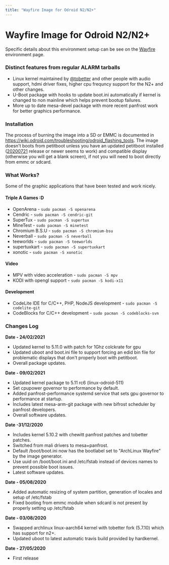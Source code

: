 ```yaml
---
title: "Wayfire Image for Odroid N2/N2+"
---
```


# Wayfire Image for Odroid N2/N2+

Specific details about this environment setup can be see on the [Wayfire](/env/wayfire)
environment page.

### Distinct features from regular ALARM tarballs

* Linux kernel maintained by [@tobetter](https://github.com/tobetter) and other
  people with audio support, hdmi driver fixes, higher cpu frequncy support for
  the N2+ and other changes.
* U-Boot package with hooks to update boot.ini automatically if kernel is
  changed to non mainline which helps prevent bootup failures.
* More up to date mesa-devel package with more recent panfrost work for better
  graphics performance.

### Installation

The process of burning the image into a SD or EMMC is documented in
<https://wiki.odroid.com/troubleshooting/odroid_flashing_tools>.
The image doesn't boots from petitboot unless you have an updated petitboot
installed ([20200721](https://forum.odroid.com/viewtopic.php?f=182&t=33873)
release or newer seems to work) and compatible display (otherwise you will get
a blank screen), if not you will need to boot directly from emmc or sdcard.

### What Works?

Some of the graphic applications that have been tested and work nicely.

#### Triple A Games  :D

* OpenArena - `sudo pacman -S openarena`
* Cendric - `sudo pacman -S cendric-git`
* SuperTux - `sudo pacman -S supertux`
* MineTest - `sudo pacman -S minetest`
* Chromium B.S.U - `sudo pacman -S chromium-bsu`
* Neverball - `sudo pacman -S neverball`
* teeworlds - `sudo pacman -S teeworlds`
* supertuxkart - `sudo pacman -S supertuxkart`
* xonotic - `sudo pacman -S xonotic`

#### Video

* MPV with video acceleration - `sudo pacman -S mpv`
* KODI with opengl support - `sudo pacman -S kodi-x11`

#### Development

* CodeLite IDE for C/C++, PHP, NodeJS development - `sudo pacman -S codelite-git`
* CodeBlocks for C/C++ development - `sudo pacman -S codeblocks-svn`

### Changes Log

**Date - 24/02/2021**
* Updated kernel to 5.11.0 with patch for 1Ghz colckrate for gpu
* Updated uboot and boot.ini file to support forcing an edid bin file for problematic displays that don't properly boot with petitboot.
* Overall package updates.

**Date - 09/02/2021**
* Updated kernel package to 5.11 rc6 (linux-odroid-511)
* Set cpupower governor to performance by default.
* Added panfrost-performance systemd service that sets gpu governor to performance at startup.
* Includes latest mesa-arm-git package with new bifrost scheduler by panfrost developers.
* Overall software updates.

**Date -31/12/2020**
* Includes kernel 5.10.2 with chewitt panfrost patches and tobetter patches.
* Switched from mali drivers to mesa+panfrost.
* Default /boot/boot.ini now has the bootlabel set to "ArchLinux Wayfire" by the image generator.
* Use uuid on /boot/boot.ini and /etc/fstab instead of devices names to prevent possible boot issues.
* Latest software updates.

**Date - 05/08/2020**
* Added automatic resizing of system partition, generation of locales and setup of /etc/fstab
* Fixed booting from emmc module when sdcard is not present by properly setting up /etc/fstab

**Date - 03/08/2020**
* Swapped archlinux linux-aarch64 kernel with tobetter fork (5.7.10) which has support for n2+.
* Updated uboot to latest automatic travis build provided by hardkernel.

**Date - 27/05/2020**
* First release
